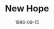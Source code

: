 ---
mission_id: newhope
slug: "new-hope"
editorsChoice:
title: "New Hope"
authors: 
    - "Mark O'Meara"
date: 1996-09-15
filename: "newhope.zip"
description: "The Empire have taken Han Solo to the Death Star 95. Spies tell us that he is still carbon frozen.  R2-D2 and C-3PO are also with him. To trick the Empire the plans are in 3PO this time. We also believe that R2 may have been compromised. The Empire are believed to have installed *the latest* operating system in him."
cover: 
levelReplaced:	SECBASE
difficulty: no
bm:	no
fme: no
wax: no
three_do: no
voc: no
gmd: no
vue: no
lfd: no
base: "New level from scratch" 
editors: "DFLE 0.96"

---